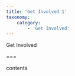 ```yaml
---
title: 'Get Involved 1'
taxonomy:
    category:
        - 'Get Involved'
---
```


Get Involved

===

contents